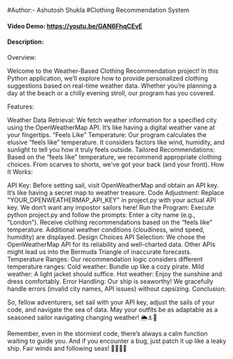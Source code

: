 #Author:- Ashutosh Shukla
#Clothing Recommendation System
#### Video Demo:  <https://youtu.be/GAN6FhqCEvE>
#### Description:
Overview:

Welcome to the Weather-Based Clothing Recommendation project! In this Python application, we’ll explore how to provide personalized clothing suggestions based on real-time weather data. Whether you’re planning a day at the beach or a chilly evening stroll, our program has you covered.

Features:

Weather Data Retrieval: We fetch weather information for a specified city using the OpenWeatherMap API. It’s like having a digital weather vane at your fingertips.
“Feels Like” Temperature: Our program calculates the elusive “feels like” temperature. It considers factors like wind, humidity, and sunlight to tell you how it truly feels outside.
Tailored Recommendations: Based on the “feels like” temperature, we recommend appropriate clothing choices. From scarves to shorts, we’ve got your back (and your front).
How It Works:

API Key: Before setting sail, visit OpenWeatherMap and obtain an API key. It’s like having a secret map to weather treasure.
Code Adjustment: Replace "YOUR_OPENWEATHERMAP_API_KEY" in project.py with your actual API key. We don’t want any impostor sailors here!
Run the Program: Execute python project.py and follow the prompts:
Enter a city name (e.g., “London”).
Receive clothing recommendations based on the “feels like” temperature.
Additional weather conditions (cloudiness, wind speed, humidity) are displayed.
Design Choices
API Selection: We chose the OpenWeatherMap API for its reliability and well-charted data. Other APIs might lead us into the Bermuda Triangle of inaccurate forecasts.
Temperature Ranges: Our recommendation logic considers different temperature ranges:
Cold weather: Bundle up like a cozy pirate.
Mild weather: A light jacket should suffice.
Hot weather: Enjoy the sunshine and dress comfortably.
Error Handling: Our ship is seaworthy! We gracefully handle errors (invalid city names, API issues) without capsizing.
Conclusion:

So, fellow adventurers, set sail with your API key, adjust the sails of your code, and navigate the sea of data. May your outfits be as adaptable as a seasoned sailor navigating changing weather! 🌦️⚓👗

Remember, even in the stormiest code, there’s always a calm function waiting to guide you. And if you encounter a bug, just patch it up like a leaky ship. Fair winds and following seas! 🏴‍☠️⚓📝

